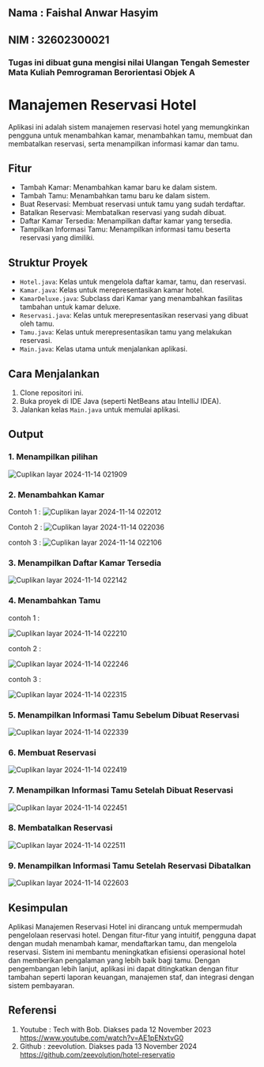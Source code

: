 ## Nama : Faishal Anwar Hasyim
## NIM : 32602300021

### Tugas ini dibuat guna mengisi nilai Ulangan Tengah Semester Mata Kuliah Pemrograman Berorientasi Objek A

# Manajemen Reservasi Hotel

Aplikasi ini adalah sistem manajemen reservasi hotel yang memungkinkan pengguna untuk menambahkan kamar, menambahkan tamu, membuat dan membatalkan reservasi, serta menampilkan informasi kamar dan tamu.

## Fitur

- Tambah Kamar: Menambahkan kamar baru ke dalam sistem.
- Tambah Tamu: Menambahkan tamu baru ke dalam sistem.
- Buat Reservasi: Membuat reservasi untuk tamu yang sudah terdaftar.
- Batalkan Reservasi: Membatalkan reservasi yang sudah dibuat.
- Daftar Kamar Tersedia: Menampilkan daftar kamar yang tersedia.
- Tampilkan Informasi Tamu: Menampilkan informasi tamu beserta reservasi yang dimiliki.

## Struktur Proyek

- `Hotel.java`: Kelas untuk mengelola daftar kamar, tamu, dan reservasi.
- `Kamar.java`: Kelas untuk merepresentasikan kamar hotel.
- `KamarDeluxe.java`: Subclass dari Kamar yang menambahkan fasilitas tambahan untuk kamar deluxe.
- `Reservasi.java`: Kelas untuk merepresentasikan reservasi yang dibuat oleh tamu.
- `Tamu.java`: Kelas untuk merepresentasikan tamu yang melakukan reservasi.
- `Main.java`: Kelas utama untuk menjalankan aplikasi.

## Cara Menjalankan

1. Clone repositori ini.
2. Buka proyek di IDE Java (seperti NetBeans atau IntelliJ IDEA).
3. Jalankan kelas `Main.java` untuk memulai aplikasi.

## Output
### 1. Menampilkan pilihan
![Cuplikan layar 2024-11-14 021909](https://github.com/user-attachments/assets/b096f6c1-4495-4bfc-ace5-2149c819158b)

### 2. Menambahkan Kamar

Contoh 1 :
![Cuplikan layar 2024-11-14 022012](https://github.com/user-attachments/assets/34a4ac9e-9ad2-4995-b96e-0d56995ea4bb)

Contoh 2 :
![Cuplikan layar 2024-11-14 022036](https://github.com/user-attachments/assets/bd5301ee-2101-499a-9ec8-0f10c9f23f71)

contoh 3 : 
![Cuplikan layar 2024-11-14 022106](https://github.com/user-attachments/assets/a9e96c62-fe88-4d95-8e2c-1b6ad099b5fc)


### 3. Menampilkan Daftar Kamar Tersedia
![Cuplikan layar 2024-11-14 022142](https://github.com/user-attachments/assets/44c6862e-efdc-4e01-b638-ba1ff8e26827)


### 4. Menambahkan Tamu

contoh 1 :

![Cuplikan layar 2024-11-14 022210](https://github.com/user-attachments/assets/7ecb9565-614d-4b71-bd53-7dcbb142dd15)


contoh 2 :

![Cuplikan layar 2024-11-14 022246](https://github.com/user-attachments/assets/74200e4d-659f-4d17-885f-4ca557426bf6)

contoh 3 :

![Cuplikan layar 2024-11-14 022315](https://github.com/user-attachments/assets/50fa9495-1949-4f5a-9523-054b64153d69)

### 5. Menampilkan Informasi Tamu Sebelum Dibuat Reservasi
![Cuplikan layar 2024-11-14 022339](https://github.com/user-attachments/assets/db9246a9-44d5-4eb7-a5f4-b22fbcf387b0)

### 6. Membuat Reservasi
![Cuplikan layar 2024-11-14 022419](https://github.com/user-attachments/assets/88556618-a3d4-4183-8377-3bfd8fa44b85)

### 7. Menampilkan Informasi Tamu Setelah Dibuat Reservasi
![Cuplikan layar 2024-11-14 022451](https://github.com/user-attachments/assets/8945a2f7-23d9-4db9-924e-c342ebbb8cc9)

### 8. Membatalkan Reservasi
![Cuplikan layar 2024-11-14 022511](https://github.com/user-attachments/assets/68f9d4ba-3916-4385-82d4-995e473dff4b)

### 9. Menampilkan Informasi Tamu Setelah Reservasi Dibatalkan
![Cuplikan layar 2024-11-14 022603](https://github.com/user-attachments/assets/bf6fa734-d1e0-480b-8155-0e8497fc25d5)


## Kesimpulan
Aplikasi Manajemen Reservasi Hotel ini dirancang untuk mempermudah pengelolaan reservasi hotel. Dengan fitur-fitur yang intuitif, pengguna dapat dengan mudah menambah kamar, mendaftarkan tamu, dan mengelola reservasi. Sistem ini membantu meningkatkan efisiensi operasional hotel dan memberikan pengalaman yang lebih baik bagi tamu. Dengan pengembangan lebih lanjut, aplikasi ini dapat ditingkatkan dengan fitur tambahan seperti laporan keuangan, manajemen staf, dan integrasi dengan sistem pembayaran.

## Referensi
1. Youtube : Tech with Bob. Diakses pada 12 November 2023 https://www.youtube.com/watch?v=AE1pENxtvG0
2. Github : zeevolution. Diakses pada 13 November 2024 https://github.com/zeevolution/hotel-reservatio

